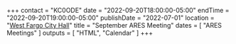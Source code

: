 +++
contact = "KC0ODE"
date = "2022-09-20T18:00:00-05:00"
endTime = "2022-09-20T19:00:00-05:00"
publishDate = "2022-07-01"
location = "[West Fargo City Hall](/places/west-fargo-city-hall/)"
title = "September ARES Meeting"
dates = [ "ARES Meetings" ]
outputs = [ "HTML", "Calendar" ]
+++

